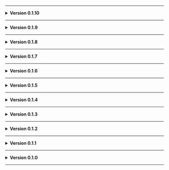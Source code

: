 
---

**<details><summary>Version 0.1.10</summary>**

 - Added Giant Sapsucker spawn.
 - Changed box mesh.
 - Lowered some slightly floating decor.
 
 </details>

---

**<details><summary>Version 0.1.9</summary>**

 - Fixed things spawning and getting stuck inside cargo.
 - Added more cargo.
 
 </details>

---

**<details><summary>Version 0.1.8</summary>**

 - Speakers can randomly play static during eclipsed weather.
 
 </details>

---

**<details><summary>Version 0.1.7</summary>**

 - Icon updated.
 
 </details>

---

**<details><summary>Version 0.1.6</summary>**

 - Readme pics.
 
 </details>

---

**<details><summary>Version 0.1.5</summary>**

 - New AI navigation stuff.
 
 </details>

---

**<details><summary>Version 0.1.4</summary>**

 - Spawn tweaks.
 - Minor cargo tweaks (like slightly moving a few crates so the cruiser fits through better).
 
 </details>

---

**<details><summary>Version 0.1.3</summary>**

 - Space is so cool! Updated visuals outside of ship.
 
 </details>

---

**<details><summary>Version 0.1.2</summary>**

 - Update to README.
 - Added Moon_Day_Speed_Multiplier_Patcher and AutoScroll as dependencies.
 
 </details>

---

**<details><summary>Version 0.1.1</summary>**

 - Added JLL as a dependency. This is now used to handle some persistent items and should reduce their odd behavior.
 
 </details>
 
---

**<details><summary>Version 0.1.0</summary>**

 - Initial standalone upload.
 
 </details>
 
---
